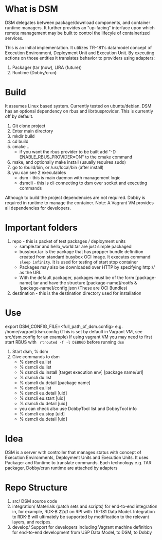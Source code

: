 # What is DSM
DSM delegates between package/download components, and container runtime managers. It further provides an "up-facing" interface upon which remote management may be built to control the lifecyle of containerized services.

This is an initial implementation. It utilizes TR-181's datamodel concept of Execution Environment, Deployment Unit and Execution Unit. By executing actions on those entities it translates behavior to providers using adapters:

1. Packager (tar (now), LIRA (future))
2. Runtime (Dobby/crun)

# Build
It assumes Linux based system. Currently tested on ubuntu/debian. DSM has an optional dependency on rbus and librbusprovider. This is currently off by default.

1. Git clone project
2. Enter main directory
3. mkdir build
4. cd build
5. cmake ..
    - if you want the rbus provider to be built add "-D ENABLE_RBUS_PROVIDER=ON" to the cmake command
6. make, and optionally make install (usually requires sudo)
7. go to <dsm>/build/bin, or /usr/local/bin (after install)
8. you can see 2 executables
    - dsm - this is main daemon with management logic
    - dsmcli - this is cli connecting to dsm over socket and executing commands

Although to build the project dependencies are not required. Dobby is required in runtime to manage the container. Note: A Vagrant VM provides all dependencies for developers.

# Important folders
1. repo - this is packet of test packages / deployment units
    - sample.tar and hello_world.tar are just simple packaged
    - busybox.tar is the package that has propper bundle definition created from standard busybox OCI image. It executes command `sleep infinity`. It is used for testing of start stop container
    - Packages may also be downloaded over HTTP by specifying http://<package> as the URL
    - With the default packager, packages must be of the form [package-name].tar and have the structure [package-name]/rootfs & [package-name]/config.json (These are OCI Bundles)
2. destination - this is the destination directory used for installation

# Use
export DSM_CONFIG_FILE=<full_path_of_dsm.config> e.g. /home/vagrant/dsm.config (This is set by default in Vagrant VM, see src/dsm.config for an example)
If using vagrant VM you may need to first start RBUS with ` rtrouted -f -l DEBUGD` before running `dsm`

1. Start dsm, % dsm
2. Give commands to dsm
    - % dsmcli eu.list
    - % dsmcli du.list
    - % dsmcli du.install [target execution env] [package name/url]
    - % dsmcli du.list
    - % dsmcli du.detail [package name]
    - % dsmcli eu.list
    - % dsmcli eu.detail [uid]
    - % dsmcli eu.start [uid]
    - % dsmcli du.detail [uid]
    - you can check also use DobbyTool list and DobbyTool info
    - % dsmcli eu.stop [uid]
    - % dsmcli du.detail [uid]
    
# Idea
DSM is a server with controller that manages status with concept of Execution Environments, Deployment Units and Execution Units. It uses Packager and Runtime to translate commands. Each technology e.g. TAR packager, Dobby/crun runtime are attached by adapters

# Repo Structure
1. src/ DSM source code
2. integration/ Materials (patch sets and scripts) for end-to-end integration in, for example, RDK-B 22q1 on RPI with TR-181 Data Model. Integration to RDK-B will ultimately be supported by modification to the relevant layers, and recipes.
3. develop/ Support for developers including Vagrant machine definition for end-to-end development from USP Data Model, to DSM, to Dobby

